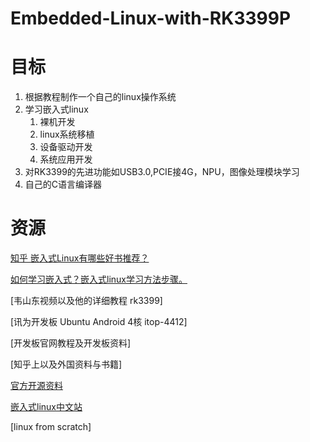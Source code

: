 # Embedded-Linux-with-RK3399P
# 目标
1. 根据教程制作一个自己的linux操作系统
2. 学习嵌入式linux
    1. 裸机开发
    2. linux系统移植
    3. 设备驱动开发
    4. 系统应用开发
3. 对RK3399的先进功能如USB3.0,PCIE接4G，NPU，图像处理模块学习
4. 自己的C语言编译器
# 资源

[知乎 嵌入式Linux有哪些好书推荐？](https://www.zhihu.com/question/21336174)

[如何学习嵌入式？嵌入式linux学习方法步骤。](https://www.zhihu.com/question/35102799)

[韦山东视频以及他的详细教程 rk3399]

[讯为开发板 Ubuntu Android 4核 itop-4412]

[开发板官网教程及开发板资料]

[知乎上以及外国资料与书籍]

[官方开源资料](http://opensource.rock-chips.com/wiki_Main_Page)

[嵌入式linux中文站](http://www.embeddedlinux.org.cn/)

[linux from scratch]
